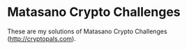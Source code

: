 Matasano Crypto Challenges
==========================

These are my solutions of Matasano Crypto Challenges (http://cryptopals.com).

